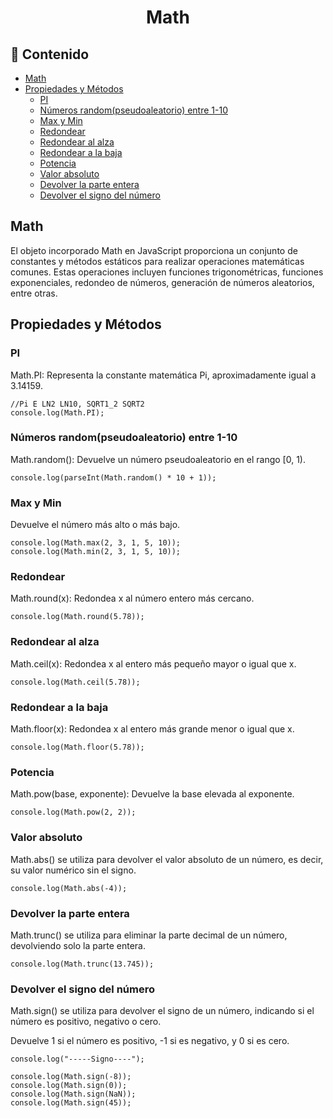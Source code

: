 <h1 align="center">Math</h1>

<h2>📑 Contenido</h2>

- [Math](#math)
- [Propiedades y Métodos](#propiedades-y-métodos)
  - [PI](#pi)
  - [Números random(pseudoaleatorio) entre 1-10](#números-randompseudoaleatorio-entre-1-10)
  - [Max y Min](#max-y-min)
  - [Redondear](#redondear)
  - [Redondear al alza](#redondear-al-alza)
  - [Redondear a la baja](#redondear-a-la-baja)
  - [Potencia](#potencia)
  - [Valor absoluto](#valor-absoluto)
  - [Devolver la parte entera](#devolver-la-parte-entera)
  - [Devolver el signo del número](#devolver-el-signo-del-número)

## Math

El objeto incorporado Math en JavaScript proporciona un conjunto de constantes y métodos estáticos para realizar operaciones matemáticas comunes. Estas operaciones incluyen funciones trigonométricas, funciones exponenciales, redondeo de números, generación de números aleatorios, entre otras.

## Propiedades y Métodos

### PI

Math.PI: Representa la constante matemática Pi, aproximadamente igual a 3.14159.

```JS
//Pi E LN2 LN10, SQRT1_2 SQRT2
console.log(Math.PI);
```

### Números random(pseudoaleatorio) entre 1-10

Math.random(): Devuelve un número pseudoaleatorio en el rango [0, 1).

```JS
console.log(parseInt(Math.random() * 10 + 1));
```

### Max y Min

Devuelve el número más alto o más bajo.

```JS
console.log(Math.max(2, 3, 1, 5, 10));
console.log(Math.min(2, 3, 1, 5, 10));
```

### Redondear

Math.round(x): Redondea x al número entero más cercano.

```JS
console.log(Math.round(5.78));
```

### Redondear al alza

Math.ceil(x): Redondea x al entero más pequeño mayor o igual que x.

```JS
console.log(Math.ceil(5.78));
```

### Redondear a la baja

Math.floor(x): Redondea x al entero más grande menor o igual que x.

```JS
console.log(Math.floor(5.78));
```

### Potencia

Math.pow(base, exponente): Devuelve la base elevada al exponente.

```JS
console.log(Math.pow(2, 2));
```

### Valor absoluto

Math.abs() se utiliza para devolver el valor absoluto de un número, es decir, su valor numérico sin el signo.

```JS
console.log(Math.abs(-4));
```

### Devolver la parte entera

Math.trunc() se utiliza para eliminar la parte decimal de un número, devolviendo solo la parte entera.

```JS
console.log(Math.trunc(13.745));
```

### Devolver el signo del número

Math.sign() se utiliza para devolver el signo de un número, indicando si el número es positivo, negativo o cero.

Devuelve 1 si el número es positivo, -1 si es negativo, y 0 si es cero.

```JS
console.log("-----Signo----");

console.log(Math.sign(-8));
console.log(Math.sign(0));
console.log(Math.sign(NaN));
console.log(Math.sign(45));
```
